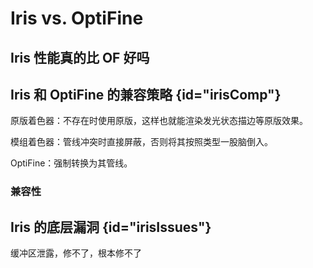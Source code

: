 # Iris vs. OptiFine

<primary-label ref="hidden"/>

[//]: # (TODO)

## Iris 性能真的比 OF 好吗

## Iris 和 OptiFine 的兼容策略 {id="irisComp"}

原版着色器：不存在时使用原版，这样也就能渲染发光状态描边等原版效果。

模组着色器：管线冲突时直接屏蔽，否则将其按照类型一股脑倒入。

OptiFine：强制转换为其管线。

### 兼容性

## Iris 的底层漏洞 {id="irisIssues"}

缓冲区泄露，修不了，根本修不了
